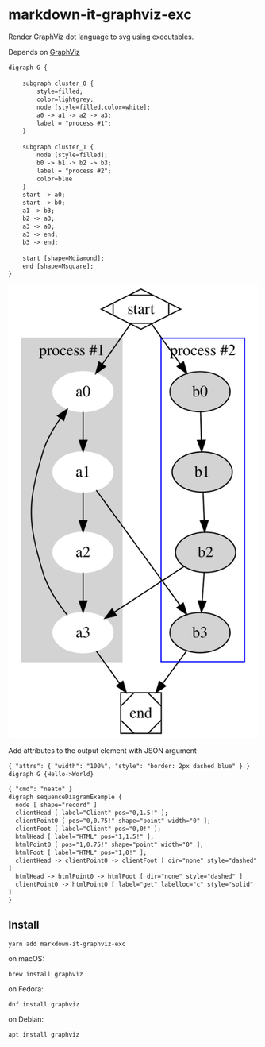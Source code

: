 # markdown-it-graphviz-exc

Render GraphViz dot language to svg using executables.

Depends on [GraphViz](https://graphviz.org/)

```graphviz
digraph G {

	subgraph cluster_0 {
		style=filled;
		color=lightgrey;
		node [style=filled,color=white];
		a0 -> a1 -> a2 -> a3;
		label = "process #1";
	}

	subgraph cluster_1 {
		node [style=filled];
		b0 -> b1 -> b2 -> b3;
		label = "process #2";
		color=blue
	}
	start -> a0;
	start -> b0;
	a1 -> b3;
	b2 -> a3;
	a3 -> a0;
	a3 -> end;
	b3 -> end;

	start [shape=Mdiamond];
	end [shape=Msquare];
}
```

![Example](https://raw.githubusercontent.com/ColinKinloch/markdown-it-graphviz-exec/master/example.svg?sanitize=true&raw=true)

Add attributes to the output element with JSON argument

```graphviz
{ "attrs": { "width": "100%", "style": "border: 2px dashed blue" } }
digraph G {Hello->World}
```

```graphviz
{ "cmd": "neato" }
digraph sequenceDiagramExample {
  node [ shape="record" ]
  clientHead [ label="Client" pos="0,1.5!" ];
  clientPoint0 [ pos="0,0.75!" shape="point" width="0" ];
  clientFoot [ label="Client" pos="0,0!" ];
  htmlHead [ label="HTML" pos="1,1.5!" ];
  htmlPoint0 [ pos="1,0.75!" shape="point" width="0" ];
  htmlFoot [ label="HTML" pos="1,0!" ];
  clientHead -> clientPoint0 -> clientFoot [ dir="none" style="dashed" ]
  htmlHead -> htmlPoint0 -> htmlFoot [ dir="none" style="dashed" ]
  clientPoint0 -> htmlPoint0 [ label="get" labelloc="c" style="solid" ]
}
```


## Install

```
yarn add markdown-it-graphviz-exc
```

on macOS:

```
brew install graphviz
```

on Fedora:

```
dnf install graphviz
```

on Debian:

```
apt install graphviz
```
